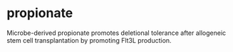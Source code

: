 # propionate
Microbe-derived propionate promotes deletional tolerance after allogeneic stem cell transplantation by promoting Flt3L production.
